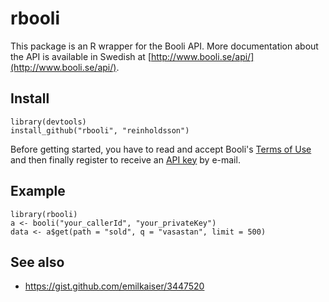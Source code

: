 rbooli
======

This package is an R wrapper for the Booli API. More documentation about the API is available in Swedish at [http://www.booli.se/api/](http://www.booli.se/api/).

## Install

    library(devtools)
    install_github("rbooli", "reinholdsson")

Before getting started, you have to read and accept Booli's [Terms of Use](http://www.booli.se/api/tou/) and then finally register to receive an [API key](http://www.booli.se/api/key) by e-mail.

## Example

    library(rbooli)
    a <- booli("your_callerId", "your_privateKey")
    data <- a$get(path = "sold", q = "vasastan", limit = 500)

## See also

- https://gist.github.com/emilkaiser/3447520
